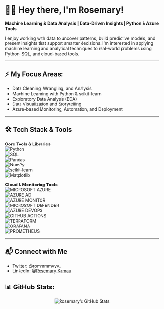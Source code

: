 # 👋🏾 Hey there, I'm Rosemary!

**Machine Learning & Data Analysis | Data-Driven Insights | Python & Azure Tools**

I enjoy working with data to uncover patterns, build predictive models, and present insights that support smarter decisions. I'm interested in applying machine learning and analytical techniques to real-world problems using Python, SQL, and cloud-based tools.

---

## ⚡ My Focus Areas:
- Data Cleaning, Wrangling, and Analysis  
- Machine Learning with Python & scikit-learn  
- Exploratory Data Analysis (EDA)  
- Data Visualization and Storytelling  
- Azure-based Monitoring, Automation, and Deployment

---

## 🛠️ Tech Stack & Tools

**Core Tools & Libraries**  
![Python](https://img.shields.io/badge/Python-3776AB?style=for-the-badge&logo=python&logoColor=white)  
![SQL](https://img.shields.io/badge/SQL-025E8C?style=for-the-badge&logo=postgresql&logoColor=white)  
![Pandas](https://img.shields.io/badge/Pandas-150458?style=for-the-badge&logo=pandas&logoColor=white)  
![NumPy](https://img.shields.io/badge/Numpy-013243?style=for-the-badge&logo=numpy&logoColor=white)  
![scikit-learn](https://img.shields.io/badge/scikit--learn-F7931E?style=for-the-badge&logo=scikit-learn&logoColor=white)  
![Matplotlib](https://img.shields.io/badge/Matplotlib-ffffff?style=for-the-badge&logo=matplotlib&logoColor=black)  

**Cloud & Monitoring Tools**  
![MICROSOFT AZURE](https://img.shields.io/badge/Microsoft%20Azure-0078D4?style=for-the-badge&logo=microsoftazure&logoColor=white)  
![AZURE AD](https://img.shields.io/badge/Azure%20AD-0078D4?style=for-the-badge&logo=microsoft&logoColor=white)  
![AZURE MONITOR](https://img.shields.io/badge/Azure%20Monitor-0078D4?style=for-the-badge&logo=azuremonitor&logoColor=white)  
![MICROSOFT DEFENDER](https://img.shields.io/badge/Microsoft%20Defender-5E5E5E?style=for-the-badge&logo=microsoftdefender&logoColor=white)  
![AZURE DEVOPS](https://img.shields.io/badge/Azure%20DevOps-0078D4?style=for-the-badge&logo=azuredevops&logoColor=white)  
![GITHUB ACTIONS](https://img.shields.io/badge/GitHub%20Actions-2088FF?style=for-the-badge&logo=githubactions&logoColor=white)  
![TERRAFORM](https://img.shields.io/badge/Terraform-7B42BC?style=for-the-badge&logo=terraform&logoColor=white)  
![GRAFANA](https://img.shields.io/badge/Grafana-F46800?style=for-the-badge&logo=grafana&logoColor=white)  
![PROMETHEUS](https://img.shields.io/badge/Prometheus-E6522C?style=for-the-badge&logo=prometheus&logoColor=white)

---

## 📬 Connect with Me  
- Twitter: [@rommmmyyy_](https://x.com/rommmyyy_?s=21)
- LinkedIn: [@Rosemary Kamau](https://www.linkedin.com/in/rosemary-kamau-7975a3356?utm_source=share&utm_campaign=share_via&utm_content=profile&utm_medium=ios_app)
## 📊 GitHub Stats:

<div align="center">

![Rosemary's GitHub Stats](https://github-readme-stats.vercel.app/api?username=roseemaryy&show_icons=true&theme=radical)

</div>
